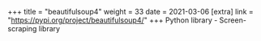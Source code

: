 +++
title = "beautifulsoup4"
weight = 33
date = 2021-03-06
[extra]
link = "https://pypi.org/project/beautifulsoup4/"
+++
Python library - Screen-scraping library

